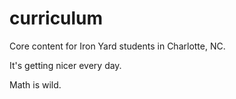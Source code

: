 # curriculum
Core content for Iron Yard students in Charlotte, NC.

It's getting nicer every day.

Math is wild.
